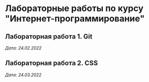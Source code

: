 # Лабораторные работы по курсу "Интернет-программирование"

## Лабораторная работа 1. Git

*Дата: 24.02.2022*

## Лабораторная работа 2. CSS

*Дата: 24.03.2022*